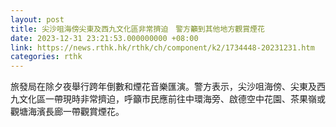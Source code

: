 ```yaml
---
layout: post
title: 尖沙咀海傍尖東及西九文化區非常擠迫　警方籲到其他地方觀賞煙花
date: 2023-12-31 23:21:53.000000000 +08:00
link: https://news.rthk.hk/rthk/ch/component/k2/1734448-20231231.htm
categories: rthk
---
```


旅發局在除夕夜舉行跨年倒數和煙花音樂匯演。警方表示，尖沙咀海傍、尖東及西九文化區一帶現時非常擠迫，呼籲市民應前往中環海旁、啟德空中花園、茶果嶺或觀塘海濱長廊一帶觀賞煙花。
